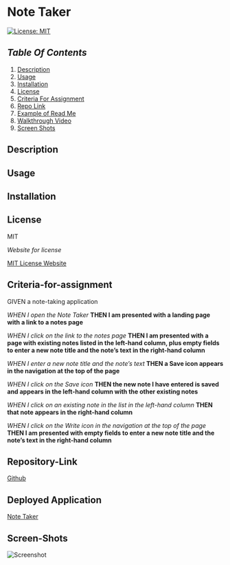 # Note Taker

[![License: MIT](https://img.shields.io/badge/License-MIT-yellow.svg)](https://opensource.org/licenses/MIT)

## _Table Of Contents_

1. [Description](#description)
2. [Usage](#usage)
3. [Installation](#installation)
4. [License](#license)
5. [Criteria For Assignment](#criteria-for-assignment)
6. [Repo Link](#repository-link)
7. [Example of Read Me](#example)
8. [Walkthrough Video](#walk-through-video)
9. [Screen Shots](#screen-shots)

## Description

## Usage

## Installation

## License

MIT

_Website for license_

[MIT License Website](https://mit-license.org/)

## Criteria-for-assignment

GIVEN a note-taking application

*WHEN I open the Note Taker*
**THEN I am presented with a landing page with a link to a notes page**

*WHEN I click on the link to the notes page*
**THEN I am presented with a page with existing notes listed in the left-hand column, plus empty fields to enter a new note title and the note’s text in the right-hand column**

*WHEN I enter a new note title and the note’s text*
**THEN a Save icon appears in the navigation at the top of the page**

*WHEN I click on the Save icon*
**THEN the new note I have entered is saved and appears in the left-hand column with the other existing notes**

*WHEN I click on an existing note in the list in the left-hand column*
**THEN that note appears in the right-hand column**

*WHEN I click on the Write icon in the navigation at the top of the page*
**THEN I am presented with empty fields to enter a new note title and the note’s text in the right-hand column**

## Repository-Link

[Github](https://github.com/PintoDrop/notetaker)

## Deployed Application

[Note Taker]()

## Screen-Shots

![Screenshot]()
